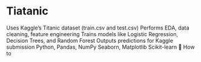 # Tiatanic
Uses Kaggle’s Titanic dataset (train.csv and test.csv)  Performs EDA, data cleaning, feature engineering  Trains models like Logistic Regression, Decision Trees, and Random Forest  Outputs predictions for Kaggle submission   Python, Pandas, NumPy  Seaborn, Matplotlib  Scikit-learn  🚀 How to 
